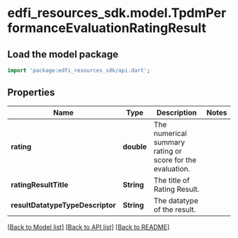 # edfi_resources_sdk.model.TpdmPerformanceEvaluationRatingResult

## Load the model package
```dart
import 'package:edfi_resources_sdk/api.dart';
```

## Properties
Name | Type | Description | Notes
------------ | ------------- | ------------- | -------------
**rating** | **double** | The numerical summary rating or score for the evaluation. | 
**ratingResultTitle** | **String** | The title of Rating Result. | 
**resultDatatypeTypeDescriptor** | **String** | The datatype of the result. | 

[[Back to Model list]](../README.md#documentation-for-models) [[Back to API list]](../README.md#documentation-for-api-endpoints) [[Back to README]](../README.md)


